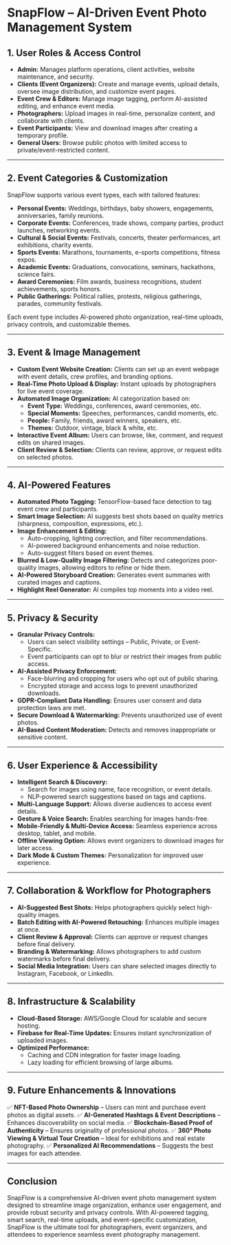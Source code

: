 # **SnapFlow – AI-Driven Event Photo Management System**

## **1. User Roles & Access Control**
- **Admin:** Manages platform operations, client activities, website maintenance, and security.
- **Clients (Event Organizers):** Create and manage events, upload details, oversee image distribution, and customize event pages.
- **Event Crew & Editors:** Manage image tagging, perform AI-assisted editing, and enhance event media.
- **Photographers:** Upload images in real-time, personalize content, and collaborate with clients.
- **Event Participants:** View and download images after creating a temporary profile.
- **General Users:** Browse public photos with limited access to private/event-restricted content.

---

## **2. Event Categories & Customization**
SnapFlow supports various event types, each with tailored features:
- **Personal Events:** Weddings, birthdays, baby showers, engagements, anniversaries, family reunions.
- **Corporate Events:** Conferences, trade shows, company parties, product launches, networking events.
- **Cultural & Social Events:** Festivals, concerts, theater performances, art exhibitions, charity events.
- **Sports Events:** Marathons, tournaments, e-sports competitions, fitness expos.
- **Academic Events:** Graduations, convocations, seminars, hackathons, science fairs.
- **Award Ceremonies:** Film awards, business recognitions, student achievements, sports honors.
- **Public Gatherings:** Political rallies, protests, religious gatherings, parades, community festivals.

Each event type includes AI-powered photo organization, real-time uploads, privacy controls, and customizable themes.

---

## **3. Event & Image Management**
- **Custom Event Website Creation:** Clients can set up an event webpage with event details, crew profiles, and branding options.
- **Real-Time Photo Upload & Display:** Instant uploads by photographers for live event coverage.
- **Automated Image Organization:** AI categorization based on:
  - **Event Type:** Weddings, conferences, award ceremonies, etc.
  - **Special Moments:** Speeches, performances, candid moments, etc.
  - **People:** Family, friends, award winners, speakers, etc.
  - **Themes:** Outdoor, vintage, black & white, etc.
- **Interactive Event Album:** Users can browse, like, comment, and request edits on shared images.
- **Client Review & Selection:** Clients can review, approve, or request edits on selected photos.

---

## **4. AI-Powered Features**
- **Automated Photo Tagging:** TensorFlow-based face detection to tag event crew and participants.
- **Smart Image Selection:** AI suggests best shots based on quality metrics (sharpness, composition, expressions, etc.).
- **Image Enhancement & Editing:**
  - Auto-cropping, lighting correction, and filter recommendations.
  - AI-powered background enhancements and noise reduction.
  - Auto-suggest filters based on event themes.
- **Blurred & Low-Quality Image Filtering:** Detects and categorizes poor-quality images, allowing editors to refine or hide them.
- **AI-Powered Storyboard Creation:** Generates event summaries with curated images and captions.
- **Highlight Reel Generator:** AI compiles top moments into a video reel.

---

## **5. Privacy & Security**
- **Granular Privacy Controls:**
  - Users can select visibility settings – Public, Private, or Event-Specific.
  - Event participants can opt to blur or restrict their images from public access.
- **AI-Assisted Privacy Enforcement:**
  - Face-blurring and cropping for users who opt out of public sharing.
  - Encrypted storage and access logs to prevent unauthorized downloads.
- **GDPR-Compliant Data Handling:** Ensures user consent and data protection laws are met.
- **Secure Download & Watermarking:** Prevents unauthorized use of event photos.
- **AI-Based Content Moderation:** Detects and removes inappropriate or sensitive content.

---

## **6. User Experience & Accessibility**
- **Intelligent Search & Discovery:**
  - Search for images using name, face recognition, or event details.
  - NLP-powered search suggestions based on tags and captions.
- **Multi-Language Support:** Allows diverse audiences to access event details.
- **Gesture & Voice Search:** Enables searching for images hands-free.
- **Mobile-Friendly & Multi-Device Access:** Seamless experience across desktop, tablet, and mobile.
- **Offline Viewing Option:** Allows event organizers to download images for later access.
- **Dark Mode & Custom Themes:** Personalization for improved user experience.

---

## **7. Collaboration & Workflow for Photographers**
- **AI-Suggested Best Shots:** Helps photographers quickly select high-quality images.
- **Batch Editing with AI-Powered Retouching:** Enhances multiple images at once.
- **Client Review & Approval:** Clients can approve or request changes before final delivery.
- **Branding & Watermarking:** Allows photographers to add custom watermarks before final delivery.
- **Social Media Integration:** Users can share selected images directly to Instagram, Facebook, or LinkedIn.

---

## **8. Infrastructure & Scalability**
- **Cloud-Based Storage:** AWS/Google Cloud for scalable and secure hosting.
- **Firebase for Real-Time Updates:** Ensures instant synchronization of uploaded images.
- **Optimized Performance:**
  - Caching and CDN integration for faster image loading.
  - Lazy loading for efficient browsing of large albums.

---

## **9. Future Enhancements & Innovations**
✅ **NFT-Based Photo Ownership** – Users can mint and purchase event photos as digital assets.
✅ **AI-Generated Hashtags & Event Descriptions** – Enhances discoverability on social media.
✅ **Blockchain-Based Proof of Authenticity** – Ensures originality of professional photos.
✅ **360° Photo Viewing & Virtual Tour Creation** – Ideal for exhibitions and real estate photography.
✅ **Personalized AI Recommendations** – Suggests the best images for each attendee.

---

## **Conclusion**
SnapFlow is a comprehensive AI-driven event photo management system designed to streamline image organization, enhance user engagement, and provide robust security and privacy controls. With AI-powered tagging, smart search, real-time uploads, and event-specific customization, SnapFlow is the ultimate tool for photographers, event organizers, and attendees to experience seamless event photography management.

